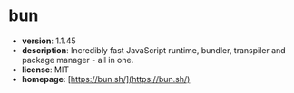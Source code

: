 # bun

- **version**: 1.1.45
- **description**: Incredibly fast JavaScript runtime, bundler, transpiler and package manager - all in one.
- **license**: MIT
- **homepage**: [https://bun.sh/](https://bun.sh/)

